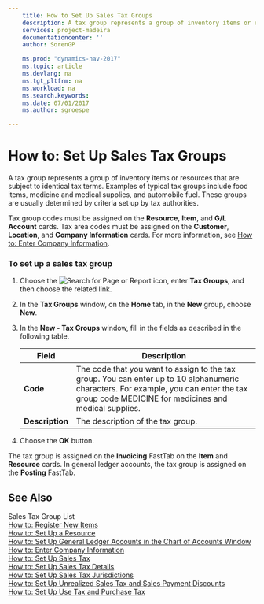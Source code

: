```yaml
---
    title: How to Set Up Sales Tax Groups 
    description: A tax group represents a group of inventory items or resources that are subject to identical tax terms. Examples of typical tax groups include food items, medicine and medical supplies, and automobile fuel. These groups are usually determined by criteria set up by tax authorities.
    services: project-madeira
    documentationcenter: ''
    author: SorenGP

    ms.prod: "dynamics-nav-2017"
    ms.topic: article
    ms.devlang: na
    ms.tgt_pltfrm: na
    ms.workload: na
    ms.search.keywords:
    ms.date: 07/01/2017
    ms.author: sgroespe

---
```

# How to: Set Up Sales Tax Groups
A tax group represents a group of inventory items or resources that are subject to identical tax terms. Examples of typical tax groups include food items, medicine and medical supplies, and automobile fuel. These groups are usually determined by criteria set up by tax authorities.  

 Tax group codes must be assigned on the **Resource**, **Item**, and **G/L Account** cards. Tax area codes must be assigned on the **Customer**, **Location**, and **Company Information** cards. For more information, see [How to: Enter Company Information](how-to-enter-company-information.md).  

### To set up a sales tax group  

1.  Choose the ![Search for Page or Report](media/ui-search/search_small.png "Search for Page or Report icon") icon, enter **Tax Groups**, and then choose the related link.  

2.  In the **Tax Groups** window, on the **Home** tab, in the **New** group, choose **New**.  

3.  In the **New - Tax Groups** window, fill in the fields as described in the following table.  

    |Field|Description|  
    |---------------------------------|---------------------------------------|  
    |**Code**|The code that you want to assign to the tax group. You can enter up to 10 alphanumeric characters. For example, you can enter the tax group code MEDICINE for medicines and medical supplies.|  
    |**Description**|The description of the tax group.|  

4.  Choose the **OK** button.  

 The tax group is assigned on the **Invoicing** FastTab on the **Item** and **Resource** cards. In general ledger accounts, the tax group is assigned on the **Posting** FastTab.

## See Also  
 Sales Tax Group List   
 [How to: Register New Items](how-to-register-new-items.md)   
 [How to: Set Up a Resource](how-to-set-up-a-resource.md)   
 [How to: Set Up General Ledger Accounts in the Chart of Accounts Window](how-to-set-up-general-ledger-accounts-in-the-chart-of-accounts-window.md)   
 [How to: Enter Company Information](how-to-enter-company-information.md)   
 [How to: Set Up Sales Tax](how-to-set-up-sales-tax.md)   
 [How to: Set Up Sales Tax Details](how-to-set-up-sales-tax-details.md)   
 [How to: Set Up Sales Tax Jurisdictions](how-to-set-up-sales-tax-jurisdictions.md)   
 [How to: Set Up Unrealized Sales Tax and Sales Payment Discounts](how-to-set-up-unrealized-sales-tax-and-sales-payment-discounts.md)   
 [How to: Set Up Use Tax and Purchase Tax](how-to-set-up-use-tax-and-purchase-tax.md)
